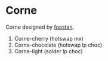 # Corne 

Corne designed by [foostan](https://github.com/foostan/crkbd).

1. Corne-cherry (hotswap mx)
2. Corne-chocolate (hotswap lp choc)
3. Corne-light (solder lp choc)

